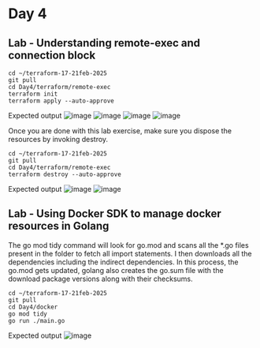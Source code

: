 # Day 4

## Lab - Understanding remote-exec and connection block
```
cd ~/terraform-17-21feb-2025
git pull
cd Day4/terraform/remote-exec
terraform init
terraform apply --auto-approve
```

Expected output
![image](https://github.com/user-attachments/assets/05be49e7-44c6-4eda-be36-e096e9109b52)
![image](https://github.com/user-attachments/assets/34faabd4-f51b-48f9-84b0-45a6ae8183c5)
![image](https://github.com/user-attachments/assets/bf2f1600-f173-48b8-8608-39b42a40ddc6)
![image](https://github.com/user-attachments/assets/11599fc1-3508-4d65-a58a-c41f22d2eb04)

Once you are done with this lab exercise, make sure you dispose the resources by invoking destroy.

```
cd ~/terraform-17-21feb-2025
git pull
cd Day4/terraform/remote-exec
terraform destroy --auto-approve
```

Expected output
![image](https://github.com/user-attachments/assets/881d930c-fdbf-4fe3-a3a2-018d03a3c80b)
![image](https://github.com/user-attachments/assets/777b8a65-8713-4e92-ac52-6a5f27f10c48)

## Lab - Using Docker SDK to manage docker resources in Golang
The go mod tidy command will look for go.mod and scans all the *.go files present in the folder to fetch all import statements.  I then downloads all the dependencies including the indirect dependencies.  In this process, the go.mod gets updated, golang also creates the go.sum file with the download package versions along with their checksums.

```
cd ~/terraform-17-21feb-2025
git pull
cd Day4/docker
go mod tidy
go run ./main.go
```

Expected output
![image](https://github.com/user-attachments/assets/0e8d6890-1fe2-44f3-9d82-8642cc192e6a)
